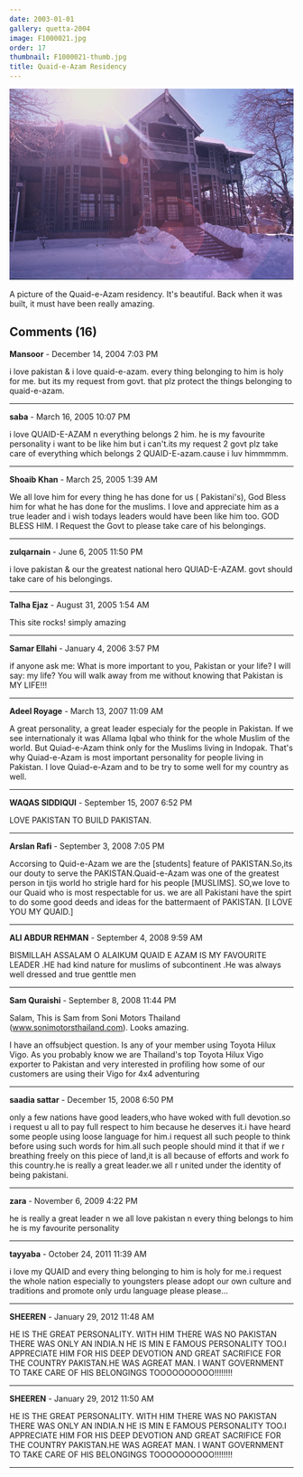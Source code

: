 ```yaml
---
date: 2003-01-01
gallery: quetta-2004
image: F1000021.jpg
order: 17
thumbnail: F1000021-thumb.jpg
title: Quaid-e-Azam Residency
---
```


![Quaid-e-Azam Residency](./F1000021.jpg)

A picture of the Quaid-e-Azam residency. It's beautiful. Back when it was built, it must have been really amazing.

<div id="comments">

## Comments (16)

**Mansoor** - December 14, 2004  7:03 PM

i love pakistan & i love quaid-e-azam. every thing belonging to him is holy for me. but its my request from govt. that plz protect the things belonging to quaid-e-azam.

---

**saba** - March 16, 2005 10:07 PM

i love QUAID-E-AZAM n everything belongs 2 him. he is my favourite personality i want to be like him but i can't.its my request 2 govt plz take care of everything which belongs 2 QUAID-E-azam.cause i luv himmmmm.

---

**Shoaib Khan** - March 25, 2005  1:39 AM

We all love him for every thing he has done for us ( Pakistani's), God Bless him for what he has done for the muslims.
I love and appreciate him as a true leader and i wish todays leaders would have been like him too. GOD BLESS HIM.
I Request the Govt to please take care of his belongings.

---

**zulqarnain** - June  6, 2005 11:50 PM

i love pakistan & our the greatest national hero QUIAD-E-AZAM. govt should take care of his belongings.

---

**Talha Ejaz** - August 31, 2005  1:54 AM

This site rocks! simply amazing

---

**Samar Ellahi** - January  4, 2006  3:57 PM

if anyone ask me: What is more important to you, Pakistan or your life? I will say: my life? You will walk away from me without knowing that Pakistan is MY LIFE!!!

---

**Adeel Royage** - March 13, 2007 11:09 AM

A great personality, a great leader especialy for the people in Pakistan. If we see internationaly it was Allama Iqbal who think for the whole Muslim of the world. But Quiad-e-Azam think only for the Muslims living in Indopak. That's why Quiad-e-Azam is most important personality for people living in Pakistan. I love Quiad-e-Azam and to be try to some well for my country as well.

---

**WAQAS SIDDIQUI** - September 15, 2007  6:52 PM

LOVE PAKISTAN TO BUILD PAKISTAN.

---

**Arslan Rafi** - September  3, 2008  7:05 PM

Accorsing to Quid-e-Azam we are the [students] feature of PAKISTAN.So,its our douty to serve the PAKISTAN.Quaid-e-Azam was one of the greatest person in tjis world ho strigle hard for his people [MUSLIMS].
SO,we love to our Quaid who is most respectable for us.
we are all Pakistani have the spirt to do some good deeds and ideas for the battermaent of PAKISTAN.
[I LOVE YOU MY QUAID.]

---

**ALI ABDUR REHMAN** - September  4, 2008  9:59 AM

BISMILLAH
ASSALAM O ALAIKUM
QUAID E AZAM IS MY FAVOURITE LEADER .HE had kind nature for muslims of subcontinent .He was always well dressed and true genttle men

---

**Sam Quraishi** - September  8, 2008 11:44 PM

Salam,
This is Sam from Soni Motors Thailand (www.sonimotorsthailand.com). Looks amazing.

I have an offsubject question. Is any of your member using Toyota Hilux Vigo. As you probably know we are Thailand's top Toyota Hilux Vigo exporter to Pakistan and very interested in profiling how some of our customers are using their Vigo for 4x4 adventuring

---

**saadia sattar** - December 15, 2008  6:50 PM

only a few nations have good leaders,who have woked with full devotion.so i request u all to pay full respect to him because he deserves it.i have heard some people using loose language for him.i request all such people to think before using such words for him.all such people should mind it that if we r breathing freely on this piece of land,it is all because of efforts and work fo this country.he is really a great leader.we all r united under the identity of being pakistani.

---

**zara** - November  6, 2009  4:22 PM

he is really a great leader n we all love pakistan n every thing belongs to him he is my favourite personality

---

**tayyaba** - October 24, 2011 11:39 AM

i love my QUAID and every thing belonging to him is holy for me.i request the whole nation especially to youngsters please adopt our own culture and traditions and promote only urdu language please please...

---

**SHEEREN** - January 29, 2012 11:48 AM

HE IS THE GREAT PERSONALITY. WITH HIM THERE WAS NO PAKISTAN THERE WAS ONLY AN INDIA.N HE IS MIN E FAMOUS PERSONALITY TOO.I APPRECIATE HIM FOR HIS DEEP DEVOTION AND GREAT SACRIFICE FOR THE COUNTRY PAKISTAN.HE WAS AGREAT MAN. I WANT GOVERNMENT TO TAKE CARE OF HIS BELONGINGS TOOOOOOOOOO!!!!!!!!

---

**SHEEREN** - January 29, 2012 11:50 AM

HE IS THE GREAT PERSONALITY. WITH HIM THERE WAS NO PAKISTAN THERE WAS ONLY AN INDIA.N HE IS MIN E FAMOUS PERSONALITY TOO.I APPRECIATE HIM FOR HIS DEEP DEVOTION AND GREAT SACRIFICE FOR THE COUNTRY PAKISTAN.HE WAS AGREAT MAN. I WANT GOVERNMENT TO TAKE CARE OF HIS BELONGINGS TOOOOOOOOOO!!!!!!!!

---

</div>